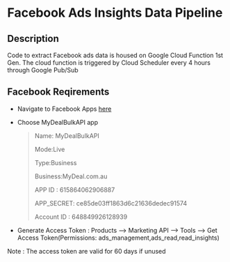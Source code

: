 # Facebook Ads Insights Data Pipeline

## Description 
Code to extract Facebook ads data is housed on Google Cloud Function 1st Gen. The cloud function is triggered by Cloud Scheduler every 4 hours through Google Pub/Sub

## Facebook Reqirements 
- Navigate to Facebook Apps [here](https://developers.facebook.com/apps/615864062906887/settings/basic/?business_id=722546771184702)
- Choose MyDealBulkAPI app 

  > Name: MyDealBulkAPI
  >
  > Mode:Live
  >
  > Type:Business
  >
  > Business:MyDeal.com.au
  > 
  > APP ID : 615864062906887
  > 
  > APP_SECRET: ce85de03ff1863d6c21636dedec91574
  >
  > Account ID : 648849926128939

- Generate Access Token : Products --> Marketing API --> Tools --> Get Access Token(Permissions: ads_management,ads_read,read_insights)

Note : The access token are valid for 60 days if unused



